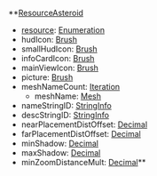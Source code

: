 **[ResourceAsteroid](VanillaResourceAsteroid.md)
  * [resource](Vanillaresource.md): [Enumeration](Enumeration.md)
  * hudIcon: [Brush](Brush.md)
  * smallHudIcon: [Brush](Brush.md)
  * infoCardIcon: [Brush](Brush.md)
  * mainViewIcon: [Brush](Brush.md)
  * picture: [Brush](Brush.md)
  * meshNameCount: [Iteration](Iteration.md)
    * meshName: [Mesh](Mesh.md)
  * nameStringID: [StringInfo](StringInfo.md)
  * descStringID: [StringInfo](StringInfo.md)
  * nearPlacementDistOffset: [Decimal](Decimal.md)
  * farPlacementDistOffset: [Decimal](Decimal.md)
  * minShadow: [Decimal](Decimal.md)
  * maxShadow: [Decimal](Decimal.md)
  * minZoomDistanceMult: [Decimal](Decimal.md)**
